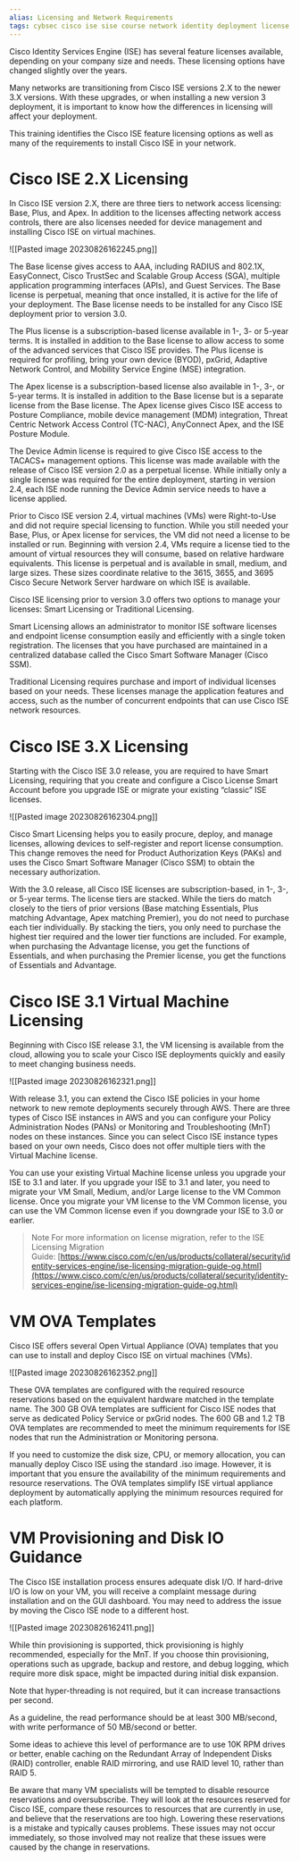 ```yaml
---
alias: Licensing and Network Requirements
tags: cybsec cisco ise sise course network identity deployment license network_requirements
---
```


Cisco Identity Services Engine (ISE) has several feature licenses available, depending on your company size and needs. These licensing options have changed slightly over the years.

Many networks are transitioning from Cisco ISE versions 2.X to the newer 3.X versions. With these upgrades, or when installing a new version 3 deployment, it is important to know how the differences in licensing will affect your deployment.

This training identifies the Cisco ISE feature licensing options as well as many of the requirements to install Cisco ISE in your network.

# Cisco ISE 2.X Licensing

In Cisco ISE version 2.X, there are three tiers to network access licensing: Base, Plus, and Apex. In addition to the licenses affecting network access controls, there are also licenses needed for device management and installing Cisco ISE on virtual machines.

![[Pasted image 20230826162245.png]]

The Base license gives access to AAA, including RADIUS and 802.1X, EasyConnect, Cisco TrustSec and Scalable Group Access (SGA), multiple application programming interfaces (APIs), and Guest Services. The Base license is perpetual, meaning that once installed, it is active for the life of your deployment. The Base license needs to be installed for any Cisco ISE deployment prior to version 3.0.

The Plus license is a subscription-based license available in 1-, 3- or 5-year terms. It is installed in addition to the Base license to allow access to some of the advanced services that Cisco ISE provides. The Plus license is required for profiling, bring your own device (BYOD), pxGrid, Adaptive Network Control, and Mobility Service Engine (MSE) integration.

The Apex license is a subscription-based license also available in 1-, 3-, or 5-year terms. It is installed in addition to the Base license but is a separate license from the Base license. The Apex license gives Cisco ISE access to Posture Compliance, mobile device management (MDM) integration, Threat Centric Network Access Control (TC-NAC), AnyConnect Apex, and the ISE Posture Module.

The Device Admin license is required to give Cisco ISE access to the TACACS+ management options. This license was made available with the release of Cisco ISE version 2.0 as a perpetual license. While initially only a single license was required for the entire deployment, starting in version 2.4, each ISE node running the Device Admin service needs to have a license applied.

Prior to Cisco ISE version 2.4, virtual machines (VMs) were Right-to-Use and did not require special licensing to function. While you still needed your Base, Plus, or Apex license for services, the VM did not need a license to be installed or run. Beginning with version 2.4, VMs require a license tied to the amount of virtual resources they will consume, based on relative hardware equivalents. This license is perpetual and is available in small, medium, and large sizes. These sizes coordinate relative to the 3615, 3655, and 3695 Cisco Secure Network Server hardware on which ISE is available.

Cisco ISE licensing prior to version 3.0 offers two options to manage your licenses: Smart Licensing or Traditional Licensing.

Smart Licensing allows an administrator to monitor ISE software licenses and endpoint license consumption easily and efficiently with a single token registration. The licenses that you have purchased are maintained in a centralized database called the Cisco Smart Software Manager (Cisco SSM).

Traditional Licensing requires purchase and import of individual licenses based on your needs. These licenses manage the application features and access, such as the number of concurrent endpoints that can use Cisco ISE network resources.

# Cisco ISE 3.X Licensing

Starting with the Cisco ISE 3.0 release, you are required to have Smart Licensing, requiring that you create and configure a Cisco License Smart Account before you upgrade ISE or migrate your existing “classic” ISE licenses.

![[Pasted image 20230826162304.png]]

Cisco Smart Licensing helps you to easily procure, deploy, and manage licenses, allowing devices to self-register and report license consumption. This change removes the need for Product Authorization Keys (PAKs) and uses the Cisco Smart Software Manager (Cisco SSM) to obtain the necessary authorization.

With the 3.0 release, all Cisco ISE licenses are subscription-based, in 1-, 3-, or 5-year terms. The license tiers are stacked. While the tiers do match closely to the tiers of prior versions (Base matching Essentials, Plus matching Advantage, Apex matching Premier), you do not need to purchase each tier individually. By stacking the tiers, you only need to purchase the highest tier required and the lower tier functions are included. For example, when purchasing the Advantage license, you get the functions of Essentials, and when purchasing the Premier license, you get the functions of Essentials and Advantage.

# Cisco ISE 3.1 Virtual Machine Licensing

Beginning with Cisco ISE release 3.1, the VM licensing is available from the cloud, allowing you to scale your Cisco ISE deployments quickly and easily to meet changing business needs.

![[Pasted image 20230826162321.png]]

With release 3.1, you can extend the Cisco ISE policies in your home network to new remote deployments securely through AWS. There are three types of Cisco ISE instances in AWS and you can configure your Policy Administration Nodes (PANs) or Monitoring and Troubleshooting (MnT) nodes on these instances. Since you can select Cisco ISE instance types based on your own needs, Cisco does not offer multiple tiers with the Virtual Machine license.

You can use your existing Virtual Machine license unless you upgrade your ISE to 3.1 and later. If you upgrade your ISE to 3.1 and later, you need to migrate your VM Small, Medium, and/or Large license to the VM Common license. Once you migrate your VM license to the VM Common license, you can use the VM Common license even if you downgrade your ISE to 3.0 or earlier.

> Note
> For more information on license migration, refer to the ISE Licensing Migration Guide: [https://www.cisco.com/c/en/us/products/collateral/security/identity-services-engine/ise-licensing-migration-guide-og.html](https://www.cisco.com/c/en/us/products/collateral/security/identity-services-engine/ise-licensing-migration-guide-og.html)

# VM OVA Templates

Cisco ISE offers several Open Virtual Appliance (OVA) templates that you can use to install and deploy Cisco ISE on virtual machines (VMs).

![[Pasted image 20230826162352.png]]

These OVA templates are configured with the required resource reservations based on the equivalent hardware matched in the template name. The 300 GB OVA templates are sufficient for Cisco ISE nodes that serve as dedicated Policy Service or pxGrid nodes. The 600 GB and 1.2 TB OVA templates are recommended to meet the minimum requirements for ISE nodes that run the Administration or Monitoring persona.

If you need to customize the disk size, CPU, or memory allocation, you can manually deploy Cisco ISE using the standard .iso image. However, it is important that you ensure the availability of the minimum requirements and resource reservations. The OVA templates simplify ISE virtual appliance deployment by automatically applying the minimum resources required for each platform.

# VM Provisioning and Disk IO Guidance

The Cisco ISE installation process ensures adequate disk I/O. If hard-drive I/O is low on your VM, you will receive a complaint message during installation and on the GUI dashboard. You may need to address the issue by moving the Cisco ISE node to a different host.

![[Pasted image 20230826162411.png]]

While thin provisioning is supported, thick provisioning is highly recommended, especially for the MnT. If you choose thin provisioning, operations such as upgrade, backup and restore, and debug logging, which require more disk space, might be impacted during initial disk expansion.

Note that hyper-threading is not required, but it can increase transactions per second.

As a guideline, the read performance should be at least 300 MB/second, with write performance of 50 MB/second or better.

Some ideas to achieve this level of performance are to use 10K RPM drives or better, enable caching on the Redundant Array of Independent Disks (RAID) controller, enable RAID mirroring, and use RAID level 10, rather than RAID 5.

Be aware that many VM specialists will be tempted to disable resource reservations and oversubscribe. They will look at the resources reserved for Cisco ISE, compare these resources to resources that are currently in use, and believe that the reservations are too high. Lowering these reservations is a mistake and typically causes problems. These issues may not occur immediately, so those involved may not realize that these issues were caused by the change in reservations.